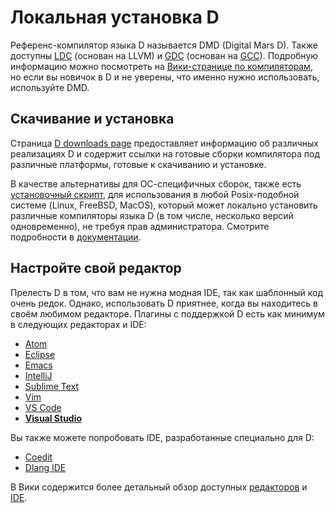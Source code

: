 # Локальная установка D

Референс-компилятор языка D называется DMD (Digital Mars D). Также доступны [LDC](https://github.com/ldc-developers/ldc) (основан на LLVM) и [GDC](https://gdcproject.org) (основан на [GCC](https://gcc.gnu.org/)). Подробную информацию можно посмотреть на [Вики-странице по компиляторам](https://wiki.dlang.org/Compilers), но если вы новичок в D и не уверены, что именно нужно использовать, используйте DMD.

## Скачивание и установка

Страница [D downloads page](https://dlang.org/download.html) предоставляет информацию об
различных реализациях D и содержит ссылки на готовые сборки компилятора под различные платформы, готовые к скачиванию и установке.

В качестве альтернативы для ОС-специфичных сборок, также есть [установочный скрипт](https://dlang.org/install.html), для использования в любой Posix-подобной системе (Linux, FreeBSD, MacOS), который может локально  установить различные компиляторы языка D (в том числе, несколько версий одновременно), не требуя прав администратора. Смотрите подробности в [документации](https://dlang.org/install.html).

## Настройте свой редактор

Прелесть D в том, что вам не нужна модная IDE, так как шаблонный код очень редок.
Однако, использовать D приятнее, когда вы находитесь в своём любимом редакторе.
Плагины с поддержкой D есть как минимум в следующих редакторах и IDE:

- [Atom](https://github.com/Pure-D/atomize-d)
- [Eclipse](http://ddt-ide.github.io)
- [Emacs](https://github.com/Emacs-D-Mode-Maintainers/Emacs-D-Mode)
- [IntelliJ](https://github.com/intellij-dlanguage/intellij-dlanguage)
- [Sublime Text](https://github.com/yazd/DKit)
- [Vim](https://wiki.dlang.org/D_in_Vim)
- [VS Code](https://marketplace.visualstudio.com/items/webfreak.code-d)
- [__Visual Studio__](http://rainers.github.io/visuald/visuald/StartPage.html)

Вы также можете попробовать IDE, разработанные специально для D:

- [Coedit](https://github.com/BBasile/Coedit)
- [Dlang IDE](https://github.com/buggins/dlangide)

В Вики содержится более детальный обзор доступных [редакторов](https://wiki.dlang.org/Editors) и [IDE](https://wiki.dlang.org/IDEs).
